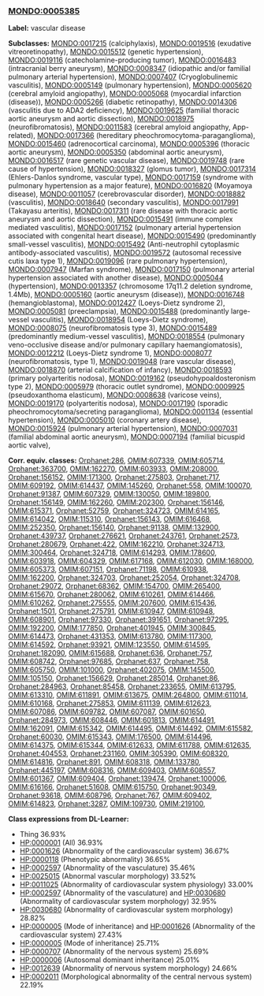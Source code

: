 
### [MONDO:0005385](http://purl.obolibrary.org/obo/MONDO_0005385)
**Label:** vascular disease

**Subclasses:** [MONDO:0017215](http://purl.obolibrary.org/obo/MONDO_0017215) (calciphylaxis), [MONDO:0019516](http://purl.obolibrary.org/obo/MONDO_0019516) (exudative vitreoretinopathy), [MONDO:0015512](http://purl.obolibrary.org/obo/MONDO_0015512) (genetic hypertension), [MONDO:0019116](http://purl.obolibrary.org/obo/MONDO_0019116) (catecholamine-producing tumor), [MONDO:0016483](http://purl.obolibrary.org/obo/MONDO_0016483) (intracranial berry aneurysm), [MONDO:0008347](http://purl.obolibrary.org/obo/MONDO_0008347) (idiopathic and/or familial pulmonary arterial hypertension), [MONDO:0007407](http://purl.obolibrary.org/obo/MONDO_0007407) (Cryoglobulinemic vasculitis), [MONDO:0005149](http://purl.obolibrary.org/obo/MONDO_0005149) (pulmonary hypertension), [MONDO:0005620](http://purl.obolibrary.org/obo/MONDO_0005620) (cerebral amyloid angiopathy), [MONDO:0005068](http://purl.obolibrary.org/obo/MONDO_0005068) (myocardial infarction (disease)), [MONDO:0005266](http://purl.obolibrary.org/obo/MONDO_0005266) (diabetic retinopathy), [MONDO:0014306](http://purl.obolibrary.org/obo/MONDO_0014306) (vasculitis due to ADA2 deficiency), [MONDO:0019625](http://purl.obolibrary.org/obo/MONDO_0019625) (familial thoracic aortic aneurysm and aortic dissection), [MONDO:0018975](http://purl.obolibrary.org/obo/MONDO_0018975) (neurofibromatosis), [MONDO:0011583](http://purl.obolibrary.org/obo/MONDO_0011583) (cerebral amyloid angiopathy, App-related), [MONDO:0017366](http://purl.obolibrary.org/obo/MONDO_0017366) (hereditary pheochromocytoma-paraganglioma), [MONDO:0015460](http://purl.obolibrary.org/obo/MONDO_0015460) (adrenocortical carcinoma), [MONDO:0005396](http://purl.obolibrary.org/obo/MONDO_0005396) (thoracic aortic aneurysm), [MONDO:0005350](http://purl.obolibrary.org/obo/MONDO_0005350) (abdominal aortic aneurysm), [MONDO:0016517](http://purl.obolibrary.org/obo/MONDO_0016517) (rare genetic vascular disease), [MONDO:0019748](http://purl.obolibrary.org/obo/MONDO_0019748) (rare cause of hypertension), [MONDO:0018327](http://purl.obolibrary.org/obo/MONDO_0018327) (glomus tumor), [MONDO:0017314](http://purl.obolibrary.org/obo/MONDO_0017314) (Ehlers-Danlos syndrome, vascular type), [MONDO:0017159](http://purl.obolibrary.org/obo/MONDO_0017159) (syndrome with pulmonary hypertension as a major feature), [MONDO:0016820](http://purl.obolibrary.org/obo/MONDO_0016820) (Moyamoya disease), [MONDO:0011057](http://purl.obolibrary.org/obo/MONDO_0011057) (cerebrovascular disorder), [MONDO:0018882](http://purl.obolibrary.org/obo/MONDO_0018882) (vasculitis), [MONDO:0018640](http://purl.obolibrary.org/obo/MONDO_0018640) (secondary vasculitis), [MONDO:0017991](http://purl.obolibrary.org/obo/MONDO_0017991) (Takayasu arteritis), [MONDO:0017311](http://purl.obolibrary.org/obo/MONDO_0017311) (rare disease with thoracic aortic aneurysm and aortic dissection), [MONDO:0015491](http://purl.obolibrary.org/obo/MONDO_0015491) (immune complex mediated vasculitis), [MONDO:0017152](http://purl.obolibrary.org/obo/MONDO_0017152) (pulmonary arterial hypertension associated with congenital heart disease), [MONDO:0015490](http://purl.obolibrary.org/obo/MONDO_0015490) (predominantly small-vessel vasculitis), [MONDO:0015492](http://purl.obolibrary.org/obo/MONDO_0015492) (Anti-neutrophil cytoplasmic antibody-associated vasculitis), [MONDO:0019572](http://purl.obolibrary.org/obo/MONDO_0019572) (autosomal recessive cutis laxa type 1), [MONDO:0019096](http://purl.obolibrary.org/obo/MONDO_0019096) (rare pulmonary hypertension), [MONDO:0007947](http://purl.obolibrary.org/obo/MONDO_0007947) (Marfan syndrome), [MONDO:0017150](http://purl.obolibrary.org/obo/MONDO_0017150) (pulmonary arterial hypertension associated with another disease), [MONDO:0005044](http://purl.obolibrary.org/obo/MONDO_0005044) (hypertension), [MONDO:0013357](http://purl.obolibrary.org/obo/MONDO_0013357) (chromosome 17q11.2 deletion syndrome, 1.4Mb), [MONDO:0005160](http://purl.obolibrary.org/obo/MONDO_0005160) (aortic aneurysm (disease)), [MONDO:0016748](http://purl.obolibrary.org/obo/MONDO_0016748) (hemangioblastoma), [MONDO:0012427](http://purl.obolibrary.org/obo/MONDO_0012427) (Loeys-Dietz syndrome 2), [MONDO:0005081](http://purl.obolibrary.org/obo/MONDO_0005081) (preeclampsia), [MONDO:0015488](http://purl.obolibrary.org/obo/MONDO_0015488) (predominantly large-vessel vasculitis), [MONDO:0018954](http://purl.obolibrary.org/obo/MONDO_0018954) (Loeys-Dietz syndrome), [MONDO:0008075](http://purl.obolibrary.org/obo/MONDO_0008075) (neurofibromatosis type 3), [MONDO:0015489](http://purl.obolibrary.org/obo/MONDO_0015489) (predominantly medium-vessel vasculitis), [MONDO:0018554](http://purl.obolibrary.org/obo/MONDO_0018554) (pulmonary veno-occlusive disease and/or pulmonary capillary haemangiomatosis), [MONDO:0012212](http://purl.obolibrary.org/obo/MONDO_0012212) (Loeys-Dietz syndrome 1), [MONDO:0008077](http://purl.obolibrary.org/obo/MONDO_0008077) (neurofibromatosis, type 1), [MONDO:0019048](http://purl.obolibrary.org/obo/MONDO_0019048) (rare vascular disease), [MONDO:0018870](http://purl.obolibrary.org/obo/MONDO_0018870) (arterial calcification of infancy), [MONDO:0018593](http://purl.obolibrary.org/obo/MONDO_0018593) (primary polyarteritis nodosa), [MONDO:0019162](http://purl.obolibrary.org/obo/MONDO_0019162) (pseudohypoaldosteronism type 2), [MONDO:0005979](http://purl.obolibrary.org/obo/MONDO_0005979) (thoracic outlet syndrome), [MONDO:0009925](http://purl.obolibrary.org/obo/MONDO_0009925) (pseudoxanthoma elasticum), [MONDO:0008638](http://purl.obolibrary.org/obo/MONDO_0008638) (varicose veins), [MONDO:0019170](http://purl.obolibrary.org/obo/MONDO_0019170) (polyarteritis nodosa), [MONDO:0017190](http://purl.obolibrary.org/obo/MONDO_0017190) (sporadic pheochromocytoma/secreting paraganglioma), [MONDO:0001134](http://purl.obolibrary.org/obo/MONDO_0001134) (essential hypertension), [MONDO:0005010](http://purl.obolibrary.org/obo/MONDO_0005010) (coronary artery disease), [MONDO:0015924](http://purl.obolibrary.org/obo/MONDO_0015924) (pulmonary arterial hypertension), [MONDO:0007031](http://purl.obolibrary.org/obo/MONDO_0007031) (familial abdominal aortic aneurysm), [MONDO:0007194](http://purl.obolibrary.org/obo/MONDO_0007194) (familial bicuspid aortic valve), 

**Corr. equiv. classes:** [Orphanet:286](http://www.orpha.net/ORDO/Orphanet_286), [OMIM:607339](http://purl.obolibrary.org/obo/OMIM_607339), [OMIM:605714](http://purl.obolibrary.org/obo/OMIM_605714), [Orphanet:363700](http://www.orpha.net/ORDO/Orphanet_363700), [OMIM:162270](http://purl.obolibrary.org/obo/OMIM_162270), [OMIM:603933](http://purl.obolibrary.org/obo/OMIM_603933), [OMIM:208000](http://purl.obolibrary.org/obo/OMIM_208000), [Orphanet:156152](http://www.orpha.net/ORDO/Orphanet_156152), [OMIM:171300](http://purl.obolibrary.org/obo/OMIM_171300), [Orphanet:275803](http://www.orpha.net/ORDO/Orphanet_275803), [Orphanet:717](http://www.orpha.net/ORDO/Orphanet_717), [OMIM:609192](http://purl.obolibrary.org/obo/OMIM_609192), [OMIM:614437](http://purl.obolibrary.org/obo/OMIM_614437), [OMIM:145260](http://purl.obolibrary.org/obo/OMIM_145260), [Orphanet:558](http://www.orpha.net/ORDO/Orphanet_558), [OMIM:100070](http://purl.obolibrary.org/obo/OMIM_100070), [Orphanet:91387](http://www.orpha.net/ORDO/Orphanet_91387), [OMIM:607329](http://purl.obolibrary.org/obo/OMIM_607329), [OMIM:130050](http://purl.obolibrary.org/obo/OMIM_130050), [OMIM:189800](http://purl.obolibrary.org/obo/OMIM_189800), [Orphanet:156149](http://www.orpha.net/ORDO/Orphanet_156149), [OMIM:162260](http://purl.obolibrary.org/obo/OMIM_162260), [OMIM:202300](http://purl.obolibrary.org/obo/OMIM_202300), [Orphanet:156146](http://www.orpha.net/ORDO/Orphanet_156146), [OMIM:615371](http://purl.obolibrary.org/obo/OMIM_615371), [Orphanet:52759](http://www.orpha.net/ORDO/Orphanet_52759), [Orphanet:324723](http://www.orpha.net/ORDO/Orphanet_324723), [OMIM:614165](http://purl.obolibrary.org/obo/OMIM_614165), [OMIM:614042](http://purl.obolibrary.org/obo/OMIM_614042), [OMIM:115310](http://purl.obolibrary.org/obo/OMIM_115310), [Orphanet:156143](http://www.orpha.net/ORDO/Orphanet_156143), [OMIM:616468](http://purl.obolibrary.org/obo/OMIM_616468), [OMIM:252350](http://purl.obolibrary.org/obo/OMIM_252350), [Orphanet:156140](http://www.orpha.net/ORDO/Orphanet_156140), [Orphanet:91138](http://www.orpha.net/ORDO/Orphanet_91138), [OMIM:132900](http://purl.obolibrary.org/obo/OMIM_132900), [Orphanet:439737](http://www.orpha.net/ORDO/Orphanet_439737), [Orphanet:276621](http://www.orpha.net/ORDO/Orphanet_276621), [Orphanet:243761](http://www.orpha.net/ORDO/Orphanet_243761), [Orphanet:2573](http://www.orpha.net/ORDO/Orphanet_2573), [Orphanet:280679](http://www.orpha.net/ORDO/Orphanet_280679), [Orphanet:422](http://www.orpha.net/ORDO/Orphanet_422), [OMIM:162210](http://purl.obolibrary.org/obo/OMIM_162210), [Orphanet:324713](http://www.orpha.net/ORDO/Orphanet_324713), [OMIM:300464](http://purl.obolibrary.org/obo/OMIM_300464), [Orphanet:324718](http://www.orpha.net/ORDO/Orphanet_324718), [OMIM:614293](http://purl.obolibrary.org/obo/OMIM_614293), [OMIM:178600](http://purl.obolibrary.org/obo/OMIM_178600), [OMIM:603918](http://purl.obolibrary.org/obo/OMIM_603918), [OMIM:604329](http://purl.obolibrary.org/obo/OMIM_604329), [OMIM:617168](http://purl.obolibrary.org/obo/OMIM_617168), [OMIM:612030](http://purl.obolibrary.org/obo/OMIM_612030), [OMIM:168000](http://purl.obolibrary.org/obo/OMIM_168000), [OMIM:605373](http://purl.obolibrary.org/obo/OMIM_605373), [OMIM:607151](http://purl.obolibrary.org/obo/OMIM_607151), [Orphanet:71198](http://www.orpha.net/ORDO/Orphanet_71198), [OMIM:610938](http://purl.obolibrary.org/obo/OMIM_610938), [OMIM:162200](http://purl.obolibrary.org/obo/OMIM_162200), [Orphanet:324703](http://www.orpha.net/ORDO/Orphanet_324703), [Orphanet:252054](http://www.orpha.net/ORDO/Orphanet_252054), [Orphanet:324708](http://www.orpha.net/ORDO/Orphanet_324708), [Orphanet:29072](http://www.orpha.net/ORDO/Orphanet_29072), [Orphanet:68362](http://www.orpha.net/ORDO/Orphanet_68362), [OMIM:154700](http://purl.obolibrary.org/obo/OMIM_154700), [OMIM:265400](http://purl.obolibrary.org/obo/OMIM_265400), [OMIM:615670](http://purl.obolibrary.org/obo/OMIM_615670), [Orphanet:280062](http://www.orpha.net/ORDO/Orphanet_280062), [OMIM:610261](http://purl.obolibrary.org/obo/OMIM_610261), [OMIM:614466](http://purl.obolibrary.org/obo/OMIM_614466), [OMIM:610262](http://purl.obolibrary.org/obo/OMIM_610262), [Orphanet:275555](http://www.orpha.net/ORDO/Orphanet_275555), [OMIM:207600](http://purl.obolibrary.org/obo/OMIM_207600), [OMIM:615436](http://purl.obolibrary.org/obo/OMIM_615436), [Orphanet:1501](http://www.orpha.net/ORDO/Orphanet_1501), [Orphanet:275791](http://www.orpha.net/ORDO/Orphanet_275791), [OMIM:610947](http://purl.obolibrary.org/obo/OMIM_610947), [OMIM:610948](http://purl.obolibrary.org/obo/OMIM_610948), [OMIM:608901](http://purl.obolibrary.org/obo/OMIM_608901), [Orphanet:97330](http://www.orpha.net/ORDO/Orphanet_97330), [Orphanet:391651](http://www.orpha.net/ORDO/Orphanet_391651), [Orphanet:97295](http://www.orpha.net/ORDO/Orphanet_97295), [OMIM:192200](http://purl.obolibrary.org/obo/OMIM_192200), [OMIM:177850](http://purl.obolibrary.org/obo/OMIM_177850), [Orphanet:401945](http://www.orpha.net/ORDO/Orphanet_401945), [OMIM:300845](http://purl.obolibrary.org/obo/OMIM_300845), [OMIM:614473](http://purl.obolibrary.org/obo/OMIM_614473), [Orphanet:431353](http://www.orpha.net/ORDO/Orphanet_431353), [OMIM:613780](http://purl.obolibrary.org/obo/OMIM_613780), [OMIM:117300](http://purl.obolibrary.org/obo/OMIM_117300), [OMIM:614592](http://purl.obolibrary.org/obo/OMIM_614592), [Orphanet:93921](http://www.orpha.net/ORDO/Orphanet_93921), [OMIM:123550](http://purl.obolibrary.org/obo/OMIM_123550), [OMIM:614595](http://purl.obolibrary.org/obo/OMIM_614595), [Orphanet:182090](http://www.orpha.net/ORDO/Orphanet_182090), [OMIM:615688](http://purl.obolibrary.org/obo/OMIM_615688), [Orphanet:636](http://www.orpha.net/ORDO/Orphanet_636), [Orphanet:757](http://www.orpha.net/ORDO/Orphanet_757), [OMIM:608742](http://purl.obolibrary.org/obo/OMIM_608742), [Orphanet:97685](http://www.orpha.net/ORDO/Orphanet_97685), [Orphanet:637](http://www.orpha.net/ORDO/Orphanet_637), [Orphanet:758](http://www.orpha.net/ORDO/Orphanet_758), [OMIM:605750](http://purl.obolibrary.org/obo/OMIM_605750), [OMIM:101000](http://purl.obolibrary.org/obo/OMIM_101000), [Orphanet:402075](http://www.orpha.net/ORDO/Orphanet_402075), [OMIM:145500](http://purl.obolibrary.org/obo/OMIM_145500), [OMIM:105150](http://purl.obolibrary.org/obo/OMIM_105150), [Orphanet:156629](http://www.orpha.net/ORDO/Orphanet_156629), [Orphanet:285014](http://www.orpha.net/ORDO/Orphanet_285014), [Orphanet:86](http://www.orpha.net/ORDO/Orphanet_86), [Orphanet:284963](http://www.orpha.net/ORDO/Orphanet_284963), [Orphanet:85458](http://www.orpha.net/ORDO/Orphanet_85458), [Orphanet:233655](http://www.orpha.net/ORDO/Orphanet_233655), [OMIM:613795](http://purl.obolibrary.org/obo/OMIM_613795), [OMIM:613310](http://purl.obolibrary.org/obo/OMIM_613310), [OMIM:611891](http://purl.obolibrary.org/obo/OMIM_611891), [OMIM:613675](http://purl.obolibrary.org/obo/OMIM_613675), [OMIM:264800](http://purl.obolibrary.org/obo/OMIM_264800), [OMIM:611014](http://purl.obolibrary.org/obo/OMIM_611014), [OMIM:610168](http://purl.obolibrary.org/obo/OMIM_610168), [Orphanet:275853](http://www.orpha.net/ORDO/Orphanet_275853), [OMIM:611139](http://purl.obolibrary.org/obo/OMIM_611139), [OMIM:612623](http://purl.obolibrary.org/obo/OMIM_612623), [OMIM:607086](http://purl.obolibrary.org/obo/OMIM_607086), [OMIM:609782](http://purl.obolibrary.org/obo/OMIM_609782), [OMIM:607087](http://purl.obolibrary.org/obo/OMIM_607087), [OMIM:601650](http://purl.obolibrary.org/obo/OMIM_601650), [Orphanet:284973](http://www.orpha.net/ORDO/Orphanet_284973), [OMIM:608446](http://purl.obolibrary.org/obo/OMIM_608446), [OMIM:601813](http://purl.obolibrary.org/obo/OMIM_601813), [OMIM:614491](http://purl.obolibrary.org/obo/OMIM_614491), [OMIM:162091](http://purl.obolibrary.org/obo/OMIM_162091), [OMIM:615342](http://purl.obolibrary.org/obo/OMIM_615342), [OMIM:614495](http://purl.obolibrary.org/obo/OMIM_614495), [OMIM:614492](http://purl.obolibrary.org/obo/OMIM_614492), [OMIM:615582](http://purl.obolibrary.org/obo/OMIM_615582), [Orphanet:60030](http://www.orpha.net/ORDO/Orphanet_60030), [OMIM:615343](http://purl.obolibrary.org/obo/OMIM_615343), [OMIM:176500](http://purl.obolibrary.org/obo/OMIM_176500), [OMIM:614496](http://purl.obolibrary.org/obo/OMIM_614496), [OMIM:614375](http://purl.obolibrary.org/obo/OMIM_614375), [OMIM:615344](http://purl.obolibrary.org/obo/OMIM_615344), [OMIM:612633](http://purl.obolibrary.org/obo/OMIM_612633), [OMIM:611788](http://purl.obolibrary.org/obo/OMIM_611788), [OMIM:612635](http://purl.obolibrary.org/obo/OMIM_612635), [Orphanet:404553](http://www.orpha.net/ORDO/Orphanet_404553), [Orphanet:231160](http://www.orpha.net/ORDO/Orphanet_231160), [OMIM:305390](http://purl.obolibrary.org/obo/OMIM_305390), [OMIM:608320](http://purl.obolibrary.org/obo/OMIM_608320), [OMIM:614816](http://purl.obolibrary.org/obo/OMIM_614816), [Orphanet:891](http://www.orpha.net/ORDO/Orphanet_891), [OMIM:608318](http://purl.obolibrary.org/obo/OMIM_608318), [OMIM:133780](http://purl.obolibrary.org/obo/OMIM_133780), [Orphanet:445197](http://www.orpha.net/ORDO/Orphanet_445197), [OMIM:608316](http://purl.obolibrary.org/obo/OMIM_608316), [OMIM:609403](http://purl.obolibrary.org/obo/OMIM_609403), [OMIM:608557](http://purl.obolibrary.org/obo/OMIM_608557), [OMIM:601367](http://purl.obolibrary.org/obo/OMIM_601367), [OMIM:609404](http://purl.obolibrary.org/obo/OMIM_609404), [Orphanet:139474](http://www.orpha.net/ORDO/Orphanet_139474), [Orphanet:100006](http://www.orpha.net/ORDO/Orphanet_100006), [OMIM:616166](http://purl.obolibrary.org/obo/OMIM_616166), [Orphanet:51608](http://www.orpha.net/ORDO/Orphanet_51608), [OMIM:615750](http://purl.obolibrary.org/obo/OMIM_615750), [Orphanet:90349](http://www.orpha.net/ORDO/Orphanet_90349), [Orphanet:93618](http://www.orpha.net/ORDO/Orphanet_93618), [OMIM:608796](http://purl.obolibrary.org/obo/OMIM_608796), [Orphanet:767](http://www.orpha.net/ORDO/Orphanet_767), [OMIM:609402](http://purl.obolibrary.org/obo/OMIM_609402), [OMIM:614823](http://purl.obolibrary.org/obo/OMIM_614823), [Orphanet:3287](http://www.orpha.net/ORDO/Orphanet_3287), [OMIM:109730](http://purl.obolibrary.org/obo/OMIM_109730), [OMIM:219100](http://purl.obolibrary.org/obo/OMIM_219100), 

**Class expressions from DL-Learner:**

- Thing 36.93%
- [HP:0000001](http://purl.obolibrary.org/obo/HP_0000001) (All) 36.93%
- [HP:0001626](http://purl.obolibrary.org/obo/HP_0001626) (Abnormality of the cardiovascular system) 36.67%
- [HP:0000118](http://purl.obolibrary.org/obo/HP_0000118) (Phenotypic abnormality) 36.65%
- [HP:0002597](http://purl.obolibrary.org/obo/HP_0002597) (Abnormality of the vasculature) 35.46%
- [HP:0025015](http://purl.obolibrary.org/obo/HP_0025015) (Abnormal vascular morphology) 33.52%
- [HP:0011025](http://purl.obolibrary.org/obo/HP_0011025) (Abnormality of cardiovascular system physiology) 33.00%
- [HP:0002597](http://purl.obolibrary.org/obo/HP_0002597) (Abnormality of the vasculature) and [HP:0030680](http://purl.obolibrary.org/obo/HP_0030680) (Abnormality of cardiovascular system morphology) 32.95%
- [HP:0030680](http://purl.obolibrary.org/obo/HP_0030680) (Abnormality of cardiovascular system morphology) 28.82%
- [HP:0000005](http://purl.obolibrary.org/obo/HP_0000005) (Mode of inheritance) and [HP:0001626](http://purl.obolibrary.org/obo/HP_0001626) (Abnormality of the cardiovascular system) 27.43%
- [HP:0000005](http://purl.obolibrary.org/obo/HP_0000005) (Mode of inheritance) 25.71%
- [HP:0000707](http://purl.obolibrary.org/obo/HP_0000707) (Abnormality of the nervous system) 25.69%
- [HP:0000006](http://purl.obolibrary.org/obo/HP_0000006) (Autosomal dominant inheritance) 25.01%
- [HP:0012639](http://purl.obolibrary.org/obo/HP_0012639) (Abnormality of nervous system morphology) 24.66%
- [HP:0002011](http://purl.obolibrary.org/obo/HP_0002011) (Morphological abnormality of the central nervous system) 22.19%


